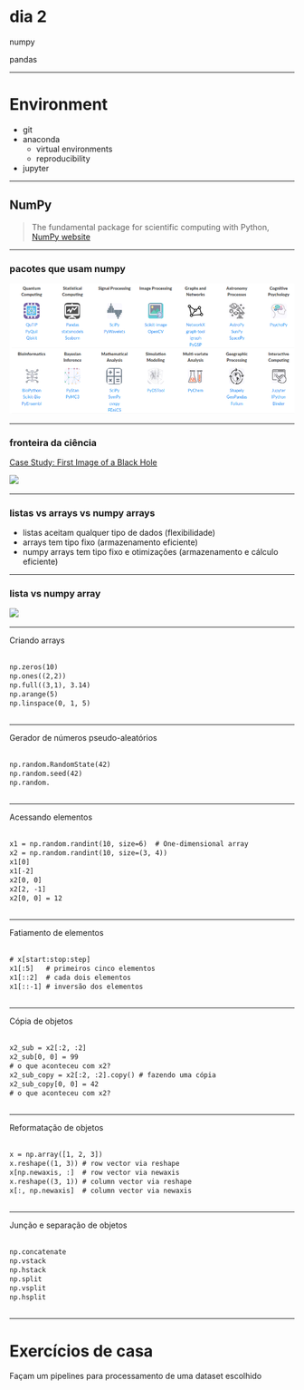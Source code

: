 # dia 2

numpy

pandas

---

# Environment

* git
* anaconda
  - virtual environments
  - reproducibility
* jupyter

---

## NumPy

>  The fundamental package for scientific computing with Python, [NumPy website](https://numpy.org/)

---

### pacotes que usam numpy

![](img/numpy_based.png)

---

### fronteira da ciência

[Case Study: First Image of a Black Hole](https://numpy.org/case-studies/blackhole-image/)

<img src="https://cdn.wccftech.com/wp-content/uploads/2019/04/106398636_mediaitem106398635.jpg" width="500">

---

### listas vs arrays vs numpy arrays

- listas aceitam qualquer tipo de dados (flexibilidade)  
- arrays tem tipo fixo (armazenamento eficiente)
- numpy arrays tem tipo fixo e otimizações (armazenamento e cálculo eficiente)

---

### lista vs numpy array

<img src="https://jakevdp.github.io/PythonDataScienceHandbook/figures/array_vs_list.png" width="700">

---

Criando arrays

<section>
  <pre><code data-trim data-noescape data-line-numbers>
np.zeros(10)
np.ones((2,2))
np.full((3,1), 3.14)
np.arange(5)
np.linspace(0, 1, 5)
  </code></pre>
</section>

---

Gerador de números pseudo-aleatórios

<section>
  <pre><code data-trim data-noescape data-line-numbers>
np.random.RandomState(42)
np.random.seed(42)
np.random.<tab>
  </code></pre>
</section>

---

Acessando elementos

<section>
  <pre><code data-trim data-noescape data-line-numbers>
x1 = np.random.randint(10, size=6)  # One-dimensional array
x2 = np.random.randint(10, size=(3, 4))
x1[0]
x1[-2]
x2[0, 0]
x2[2, -1]
x2[0, 0] = 12
  </code></pre>
</section>

---

Fatiamento de elementos

<section>
  <pre><code data-trim data-noescape data-line-numbers>
# x[start:stop:step]
x1[:5]   # primeiros cinco elementos
x1[::2]  # cada dois elementos
x1[::-1] # inversão dos elementos
  </code></pre>
</section>

---

Cópia de objetos

<section>
  <pre><code data-trim data-noescape data-line-numbers>
x2_sub = x2[:2, :2]
x2_sub[0, 0] = 99
# o que aconteceu com x2?
x2_sub_copy = x2[:2, :2].copy() # fazendo uma cópia
x2_sub_copy[0, 0] = 42
# o que aconteceu com x2?
  </code></pre>
</section>

---

Reformatação de objetos

<section>
  <pre><code data-trim data-noescape data-line-numbers>
x = np.array([1, 2, 3])
x.reshape((1, 3)) # row vector via reshape
x[np.newaxis, :]  # row vector via newaxis
x.reshape((3, 1)) # column vector via reshape
x[:, np.newaxis]  # column vector via newaxis
  </code></pre>
</section>

---

Junção e separação de objetos

<section>
  <pre><code data-trim data-noescape data-line-numbers>
np.concatenate
np.vstack
np.hstack
np.split
np.vsplit
np.hsplit
  </code></pre>
</section>

---

# Exercícios de casa

Façam um pipelines para processamento de uma dataset escolhido